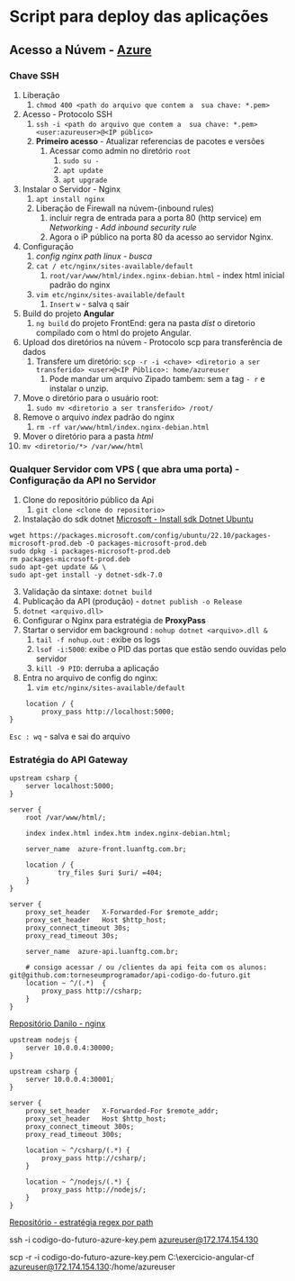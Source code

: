 # Script para deploy das aplicações

## Acesso a Núvem - [Azure](https://azure.microsoft.com/pt-br/free/search/?OCID=AIDcmmzmnb0182_SEM_e9d4fa3c50ce1c51612699f3a66435a2:G:s&ef_id=e9d4fa3c50ce1c51612699f3a66435a2:G:s&msclkid=e9d4fa3c50ce1c51612699f3a66435a2)

### Chave SSH

1. Liberação
   1. `chmod 400 <path do arquivo que contem a  sua chave: *.pem>`
2. Acesso - Protocolo SSH
   1. `ssh -i <path do arquivo que contem a  sua chave: *.pem> <user:azureuser>@<IP público>`
   2. **Primeiro acesso** - Atualizar referencias de pacotes e versões
      1. Acessar como admin no diretório `root`
         1. `sudo su -`
         2. `apt update`
         3. `apt upgrade`
3. Instalar o Servidor - Nginx
   1. `apt install nginx`
   2. Liberação de Firewall na núvem-(inbound rules)
      1. incluir regra de entrada para a porta 80 (http service) em *Networking - Add inbound security rule*
      2. Agora o iP público na porta 80 da acesso ao servidor Nginx.
4. Configuração
   1. *config nginx path linux - busca*
   2. `cat / etc/nginx/sites-available/default`
      1. `root/var/www/html/index.nginx-debian.html` - index html inicial padrão do nginx
   3. `vim etc/nginx/sites-available/default`
      1. `Insert` `w` - salva `q` sair
5. Build do projeto **Angular**
   1. `ng build` do projeto FrontEnd: gera na pasta *dist* o diretorio compilado com o html do projeto Angular.
6. Upload dos diretórios na núvem - Protocolo scp para transferência de dados
   1. Transfere um diretório:  ``scp -r -i <chave> <diretorio a ser transferido> <user>@<IP Público>: home/azureuser``
      1. Pode mandar um arquivo Zipado tambem: sem a tag `- r` e instalar o unzip.
7. Move o diretório para o usuário root:
   1. `sudo mv <diretorio a ser transferido> /root/`
8. Remove o arquivo *index* padrão do nginx
   1. `rm -rf var/www/html/index.nginx-debian.html`
9.  Mover o diretório para a pasta *html*
   1. `mv <diretorio/*> /var/www/html`

### Qualquer Servidor com VPS ( que abra uma porta) - Configuração da API no Servidor

1. Clone do repositório público da Api
   1. `git clone <clone do repositorio>`  
2. Instalação do sdk dotnet [Microsoft - Install sdk Dotnet Ubuntu](https://learn.microsoft.com/en-us/dotnet/core/install/linux-ubuntu#2210)

```
wget https://packages.microsoft.com/config/ubuntu/22.10/packages-microsoft-prod.deb -O packages-microsoft-prod.deb
sudo dpkg -i packages-microsoft-prod.deb
rm packages-microsoft-prod.deb
sudo apt-get update && \
sudo apt-get install -y dotnet-sdk-7.0
```

3. Validação da sintaxe:  `dotnet build`
4. Publicação da API (produção) - `dotnet publish -o Release`
5. `dotnet <arquivo.dll>`
6. Configurar o Nginx para estratégia de **ProxyPass**
7. Startar o servidor em background : `nohup dotnet <arquivo>.dll &`
   1. `tail -f nohup.out` : exibe os logs
   2. `lsof -i:5000`: exibe o PID das portas que estão sendo ouvidas pelo servidor
   3. `kill -9 PID`: derruba a aplicação
8. Entra no arquivo de config do nginx: 
   1. `vim etc/nginx/sites-available/default`

```
    location / {
        proxy_pass http://localhost:5000;
}
```
``Esc : wq`` - salva e sai do arquivo

### Estratégia do API Gateway

```
upstream csharp {
    server localhost:5000;
}

server {
    root /var/www/html/;

    index index.html index.htm index.nginx-debian.html;

    server_name  azure-front.luanftg.com.br;

    location / {
            try_files $uri $uri/ =404;
    }
}

server {
    proxy_set_header   X-Forwarded-For $remote_addr;
    proxy_set_header   Host $http_host;
    proxy_connect_timeout 30s;
    proxy_read_timeout 30s;

    server_name  azure-api.luanftg.com.br;

    # consigo acessar / ou /clientes da api feita com os alunos: git@github.com:torneseumprogramador/api-codigo-do-futuro.git
    location ~ ^/(.*)  {
        proxy_pass http://csharp;
    }
}

```

[Repositório Danilo - nginx](https://github.com/torneseumprogramador/nginx-config/blob/main/8-nginx-api-gateway/nginx-proxy_pass-api-gateway-regex-route-path)

```
upstream nodejs {
    server 10.0.0.4:30000;
}

upstream csharp {
    server 10.0.0.4:30001;
}

server {
    proxy_set_header   X-Forwarded-For $remote_addr;
    proxy_set_header   Host $http_host;
    proxy_connect_timeout 300s;
    proxy_read_timeout 300s;
    
    location ~ ^/csharp/(.*) {
        proxy_pass http://csharp/;
    }

    location ~ ^/nodejs/(.*) {
        proxy_pass http://nodejs/;
    }
}
```

[Repositório - estratégia regex por path](https://github.com/torneseumprogramador/nginx-config/blob/main/8-nginx-api-gateway/nginx-config-path)

ssh -i codigo-do-futuro-azure-key.pem azureuser@172.174.154.130

scp -r -i codigo-do-futuro-azure-key.pem C:\exercicio-angular-cf azureuser@172.174.154.130:/home/azureuser
